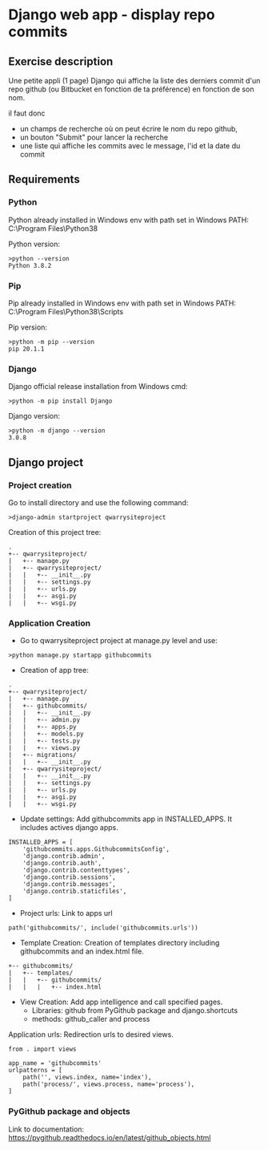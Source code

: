 # Django web app - display repo commits

## Exercise description
Une petite appli (1 page) Django qui affiche la liste des derniers commit d'un repo github (ou Bitbucket en fonction de ta préférence) en fonction de son nom.

il faut donc
- un champs de recherche où on peut écrire le nom du repo github,
- un bouton "Submit" pour lancer la recherche
- une liste qui affiche les commits avec le message, l'id et la date du commit

## Requirements

### Python

Python already installed in Windows env with path set in Windows PATH:
C:\Program Files\Python38

Python version:
```
>python --version
Python 3.8.2
```

### Pip

Pip already installed in Windows env with path set in Windows PATH:
C:\Program Files\Python38\Scripts

Pip version:
```
>python -m pip --version
pip 20.1.1
```

### Django

Django official release installation from Windows cmd:
```
>python -m pip install Django 
```

Django version:
```
>python -m django --version
3.0.8
```


## Django project

### Project creation
Go to install directory and use the following command:
```
>django-admin startproject qwarrysiteproject
```
Creation of this project tree:
```
.
+-- qwarrysiteproject/
|   +-- manage.py
|   +-- qwarrysiteproject/
|   |   +-- __init__.py
|   |   +-- settings.py
|   |   +-- urls.py
|   |   +-- asgi.py
|   |   +-- wsgi.py
```

### Application Creation
* Go to qwarrysiteproject project at manage.py level and use:
```
>python manage.py startapp githubcommits
```
* Creation of app tree:
```
.
+-- qwarrysiteproject/
|   +-- manage.py
|   +-- githubcommits/
|   |   +-- __init__.py
|   |   +-- admin.py
|   |   +-- apps.py
|   |   +-- models.py
|   |   +-- tests.py
|   |   +-- views.py
|   +-- migrations/
|   |   +-- __init__.py
|   +-- qwarrysiteproject/
|   |   +-- __init__.py
|   |   +-- settings.py
|   |   +-- urls.py
|   |   +-- asgi.py
|   |   +-- wsgi.py
```

* Update settings:
Add githubcommits app in INSTALLED_APPS. It includes actives django apps.
```
INSTALLED_APPS = [
    'githubcommits.apps.GithubcommitsConfig',
    'django.contrib.admin',
    'django.contrib.auth',
    'django.contrib.contenttypes',
    'django.contrib.sessions',
    'django.contrib.messages',
    'django.contrib.staticfiles',
]
```

* Project urls:
Link to apps url
```
path('githubcommits/', include('githubcommits.urls'))
```

* Template Creation:
Creation of templates directory including githubcommits and an index.html file.
```
+-- githubcommits/
|   +-- templates/
|   |   +-- githubcommits/
|   |   |   +-- index.html
```

* View Creation:
Add app intelligence and call specified pages.
   * Libraries: github from PyGithub package and django.shortcuts
   * methods: github_caller and process

Application urls:
Redirection urls to desired views.
```
from . import views

app_name = 'githubcommits'
urlpatterns = [
    path('', views.index, name='index'),
    path('process/', views.process, name='process'),
]
```


### PyGithub package and objects

Link to documentation:
<https://pygithub.readthedocs.io/en/latest/github_objects.html>
